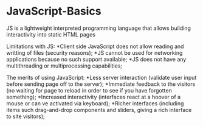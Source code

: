 # JavaScript-Basics
JS is a lightweight interpreted programming language that allows building interactivity into static HTML pages

Limitations with JS:
    *Client side JavaScript does not allow reading and writting of files (security reasons); 
    *JS cannot be used for networking applications because no such support available; 
    *JS does not have any multithreading or multiprocessing capabilities; 

The merits of using JavaScript:
    *Less server interaction (validate user input before sending page off to the server); 
    *Immediate feedback to the visitors (no waiting for page to reload in order to see if you have forgotten something); 
    *Increased interactivity (interfaces react at a hoover of a mouse or can ve activated via keyboard); 
    *Richer interfaces (including items such drag-and-drop components and sliders, giving a rich interface to site visitors);
